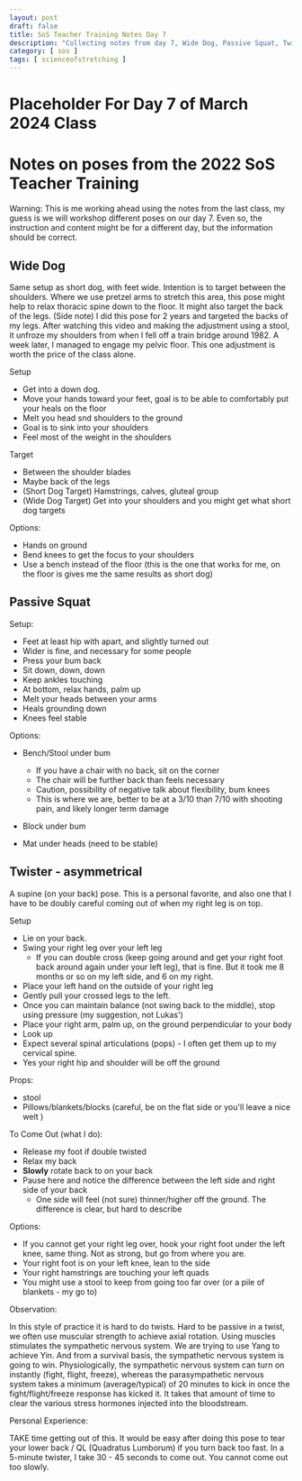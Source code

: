 ```yaml
---
layout: post
draft: false
title: SoS Teacher Training Notes Day 7
description: "Collecting notes from day 7, Wide Dog, Passive Squat, Twister"
category: [ sos ]
tags: [ scienceofstretching ]
---
```


# Placeholder For Day 7 of March 2024 Class

# Notes on poses from the 2022 SoS Teacher Training
Warning: This is me working ahead using the notes from the last class, my guess is we will workshop different poses
on our day 7. Even so, the instruction and content might be for a different day, but the information should be correct.

## Wide Dog
Same setup as short dog, with feet wide. Intention is to target between the shoulders. Where we use pretzel
arms to stretch this area, this pose might help to relax thoracic spine down to the floor. It might also target
the back of the legs. (Side note) I did this pose for 2 years and targeted the backs of my legs. After watching
this video and making the adjustment using a stool, it unfroze my shoulders from when I fell off a train bridge 
around 1982. A week later, I managed to engage my pelvic floor. This one adjustment is worth the price of the class
alone.

Setup
* Get into a down dog.
* Move your hands toward your feet, goal is to be able to comfortably put your heals on the floor
* Melt you head snd shoulders to the ground
* Goal is to sink into your shoulders
* Feel most of the weight in the shoulders

Target
* Between the shoulder blades
* Maybe back of the legs
* (Short Dog Target) Hamstrings, calves, gluteal group
* (Wide Dog Target) Get into your shoulders and you might get what short dog targets

Options:
* Hands on ground
* Bend knees to get the focus to your shoulders
* Use a bench instead of the floor (this is the one that works for me, on the floor is gives me the same results as short dog)

## Passive Squat

Setup:
* Feet at least hip with apart, and slightly turned out
* Wider is fine, and necessary for some people
* Press your bum back
* Sit down, down, down
* Keep ankles touching
* At bottom, relax hands, palm up
* Melt your heads between your arms
* Heals grounding down
* Knees feel stable

Options:
* Bench/Stool under bum
  * If you have a chair with no back, sit on the corner
  * The chair will be further back than feels necessary
  * Caution, possibility of negative talk about flexibility, bum knees
  * This is where we are, better to be at a 3/10 than 7/10 with shooting pain, and likely longer term damage
  
* Block under bum
* Mat under heads (need to be stable)

## Twister - asymmetrical
A supine (on your back) pose. This is a personal favorite, and also one that I have to be doubly careful coming out
of when my right leg is on top.

Setup
* Lie on your back.
* Swing your right leg over your left leg
  * If you can double cross (keep going around and get your right foot back around again under your left leg), that is fine. But it took me 8 months or so on my left side, and 6 on my right.
* Place your left hand on the outside of your right leg
* Gently pull your crossed legs to the left.
* Once you can maintain balance (not swing back to the middle), stop using pressure (my suggestion, not Lukas')
* Place your right arm, palm up, on the ground perpendicular to your body
* Look up
* Expect several spinal articulations (pops) - I often get them up to my cervical spine.
* Yes your right hip and shoulder will be off the ground

Props:
* stool
* Pillows/blankets/blocks (careful, be on the flat side or you'll leave a nice welt )

To Come Out (what I do):
* Release my foot if double twisted
* Relax my back
* **Slowly** rotate back to on your back
* Pause here and notice the difference between the left side and right side of your back
  * One side will feel (not sure) thinner/higher off the ground. The difference is clear, but hard to describe

Options:
* If you cannot get your right leg over, hook your right foot under the left knee, same thing. Not as strong, but go from where you are.
* Your right foot is on your left knee, lean to the side
* Your right hamstrings are touching your left quads
* You might use a stool to keep from going too far over (or a pile of blankets - my go to)

Observation:

In this style of practice it is hard to do twists. Hard to be passive in a twist, we often use
muscular strength to achieve axial rotation. Using muscles stimulates the sympathetic nervous system. We are
trying to use Yang to achieve Yin. And from a survival basis, the sympathetic nervous system is going to win.
Physiologically, the sympathetic nervous system can turn on instantly (fight, flight, freeze), whereas the 
parasympathetic nervous system takes a minimum (average/typical) of 20 minutes to kick in once the fight/flight/freeze
response has kicked it. It takes that amount of time to clear the various stress hormones injected into the bloodstream.

Personal Experience:

TAKE time getting out of this. It would be easy after doing this pose to tear your lower back / QL (Quadratus Lumborum) 
if you turn back too fast. In a 5-minute twister, I take 30 - 45 seconds to come out. You cannot come out too slowly. 

